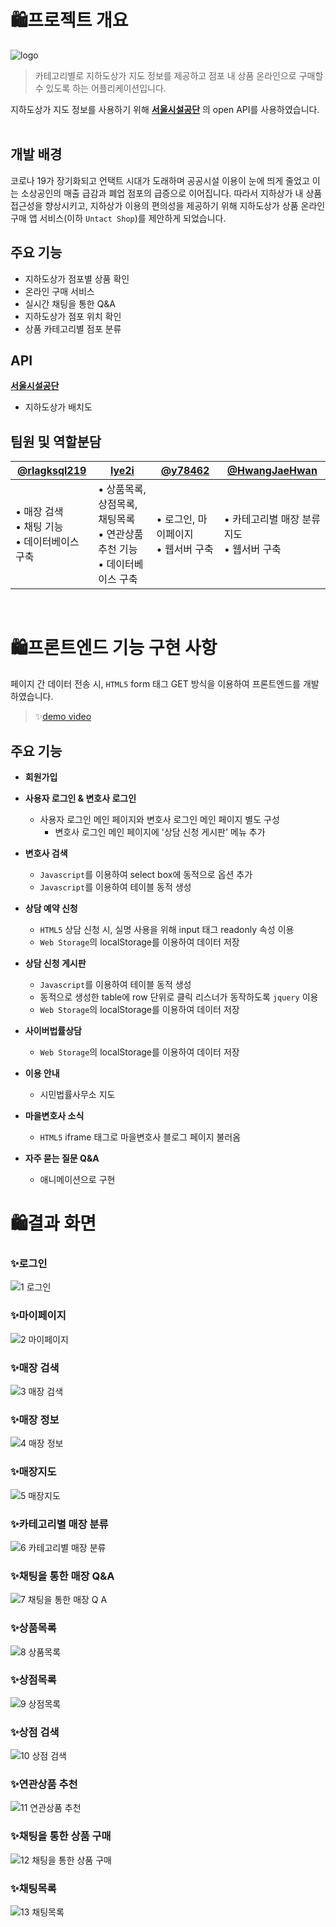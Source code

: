 # 🛍️프로젝트 개요
![logo](https://user-images.githubusercontent.com/69866091/152367621-5d238de1-99f2-47b3-90c7-0dd8547c05d8.png)

> 카테고리별로 지하도상가 지도 정보를 제공하고 점포 내 상품 온라인으로 구매할 수 있도록 하는 어플리케이션입니다. </br>

지하도상가 지도 정보를 사용하기 위해 [**서울시설공단**](https://www.sisul.or.kr/open_content/undershop/) 의 open API를 사용하였습니다.
</br>
</br>

## 개발 배경
코로나 19가 장기화되고 언택트 시대가 도래하며 공공시설 이용이 눈에 띄게 줄었고 이는 소상공인의 매출 급감과 폐업 점포의 급증으로 이어집니다. 따라서 지하상가 내 상품 접근성을 향상시키고, 지하상가 이용의 편의성을 제공하기 위해 지하도상가 상품 온라인 구매 앱 서비스(이하 `Untact Shop`)를 제안하게 되었습니다.

## 주요 기능
- 지하도상가 점포별 상품 확인
- 온라인 구매 서비스
- 실시간 채팅을 통한 Q&A
- 지하도상가 점포 위치 확인
- 상품 카테고리별 점포 분류

## API
[**서울시설공단**](https://www.sisul.or.kr/open_content/undershop/)
- 지하도상가 배치도

## 팀원 및 역할분담
|[@rlagksql219](https://github.com/rlagksql219)|[lye2i](https://github.com/lye2i)|[@y78462](https://github.com/y78462)|[@HwangJaeHwan](https://github.com/HwangJaeHwan)|
|-----|-----|-----|-----|
|• 매장 검색 <br> • 채팅 기능 <br> • 데이터베이스 구축 |• 상품목록, 상점목록, 채팅목록 </br> • 연관상품 추천 기능 </br> • 데이터베이스 구축 |• 로그인, 마이페이지 </br> • 웹서버 구축 |• 카테고리별 매장 분류 지도 </br> • 웹서버 구축
<br/>


# 🛍️프론트엔드 기능 구현 사항
페이지 간 데이터 전송 시, `HTML5` form 태그 GET 방식을 이용하여 프론트엔드를 개발하였습니다.

>  ✨[demo video](https://youtu.be/QqWv3s2lpOw)<br/>

## 주요 기능
- **회원가입**

- **사용자 로그인 & 변호사 로그인**
    - 사용자 로그인 메인 페이지와 변호사 로그인 메인 페이지 별도 구성
         - 변호사 로그인 메인 페이지에 '상담 신청 게시판' 메뉴 추가

- **변호사 검색**
    - `Javascript`를 이용하여 select box에 동적으로 옵션 추가
    - `Javascript`를 이용하여 테이블 동적 생성

- **상담 예약 신청**
    - `HTML5` 상담 신청 시, 실명 사용을 위해 input 태그 readonly 속성 이용
    -  `Web Storage`의 localStorage를 이용하여 데이터 저장

- **상담 신청 게시판**
   - `Javascript`를 이용하여 테이블 동적 생성
   - 동적으로 생성한 table에 row 단위로 클릭 리스너가 동작하도록 `jquery` 이용
   - `Web Storage`의 localStorage를 이용하여 데이터 저장

- **사이버법률상담**
   - `Web Storage`의 localStorage를 이용하여 데이터 저장

- **이용 안내**
   - 시민법률사무소 지도

- **마을변호사 소식**
   - `HTML5` iframe 태그로 마을변호사 블로그 페이지 불러옴

- **자주 묻는 질문 Q&A**
   - 애니메이션으로 구현


# 🛍️결과 화면

### ✨로그인
![1 로그인](https://user-images.githubusercontent.com/69866091/152654409-4aedfbb5-07e2-4bf4-9143-7586896d0963.gif)

### ✨마이페이지
![2 마이페이지](https://user-images.githubusercontent.com/69866091/152655343-91dea02a-0a44-481d-af00-72fa8128de96.png)

### ✨매장 검색
![3 매장 검색](https://user-images.githubusercontent.com/69866091/152654425-91a9c402-1c5a-4c8a-bbf2-948e991a6084.gif)

### ✨매장 정보
![4 매장 정보](https://user-images.githubusercontent.com/69866091/152654430-b8d07f84-ad0d-4584-9051-afa3725e9270.gif)

### ✨매장지도
![5 매장지도](https://user-images.githubusercontent.com/69866091/152654433-36fb29a2-1a1e-46f3-8388-57433669ce40.gif)

### ✨카테고리별 매장 분류
![6 카테고리별 매장 분류](https://user-images.githubusercontent.com/69866091/152654435-97a29f32-a388-444a-80c6-1cda50003286.gif)

### ✨채팅을 통한 매장 Q&A
![7 채팅을 통한 매장 Q A](https://user-images.githubusercontent.com/69866091/152654442-7e937729-0030-45e7-9324-b2edf196306e.gif)

### ✨상품목록
![8 상품목록](https://user-images.githubusercontent.com/69866091/152654445-e244b2ba-ee5b-4f40-bf33-a4f10265e442.gif)

### ✨상점목록
![9 상점목록](https://user-images.githubusercontent.com/69866091/152654448-5a5ba54b-e87f-4f54-9835-804b2d5322c9.gif)

### ✨상점 검색
![10 상점 검색](https://user-images.githubusercontent.com/69866091/152654458-19482c65-379a-49de-a685-4262ae1f73c6.gif)

### ✨연관상품 추천
![11 연관상품 추천](https://user-images.githubusercontent.com/69866091/152654463-73ee27a5-af2d-45e8-8247-66e3f9a5f4a9.gif)

### ✨채팅을 통한 상품 구매
![12 채팅을 통한 상품 구매](https://user-images.githubusercontent.com/69866091/152654467-7000a4a5-9534-4dc9-83b6-7632701ec3cb.gif)

### ✨채팅목록
![13 채팅목록](https://user-images.githubusercontent.com/69866091/152654481-3ada9097-7951-4577-ad53-abca2b07d26f.gif)
